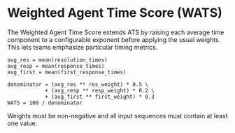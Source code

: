 # Weighted Agent Time Score (WATS)

The Weighted Agent Time Score extends ATS by raising each average time
component to a configurable exponent before applying the usual weights.
This lets teams emphasize particular timing metrics.

```text
avg_res = mean(resolution_times)
avg_resp = mean(response_times)
avg_first = mean(first_response_times)

denominator = (avg_res ** res_weight) * 0.5 \
            + (avg_resp ** resp_weight) * 0.2 \
            + (avg_first ** first_weight) * 0.3
WATS = 100 / denominator
```

Weights must be non-negative and all input sequences must contain at
least one value.
